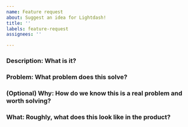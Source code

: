 ```yaml
---
name: Feature request
about: Suggest an idea for Lightdash!
title: ''
labels: feature-request
assignees: ''

---
```


### Description: What is it?

<!-- 
This should be short and sweet 🍬
How would you explain this feature in two lines to someone else at Lightdash?
-->

### Problem: What problem does this solve?

<!-- 
Describe the problem that this feature requests solves (or potential opportunity we're looking at).
Add a clear and concise description of what the problem is. Ex. I'm always frustrated when [...]
-->

### (Optional) Why: How do we know this is a real problem and worth solving?

<!--
Why are we solving this?
If you're a Lightdash user suggesting a feature, you can skip this! 
Otherwise, add any links to customer conversations or research. 
-->

### What: Roughly, what does this look like in the product?

<!-- 
Don't actually design a solution here. Try to use words or simple sketched pictures. Talk more about how this would interact with other parts of the product than how it should look. 
-->

<!-- 
### Notes on this template:

- Do not add the solution here. This proposal is meant to ***inform*** the solution.
- A proposal should fit on a printed A4 page. If it doesn't, you might want to keep working on it until you have a clearer view of the problem 🙂
- Use plain English. Try to avoid acronyms or technical words. Describe the problem like you would in a conversation with someone in the team.
-->
